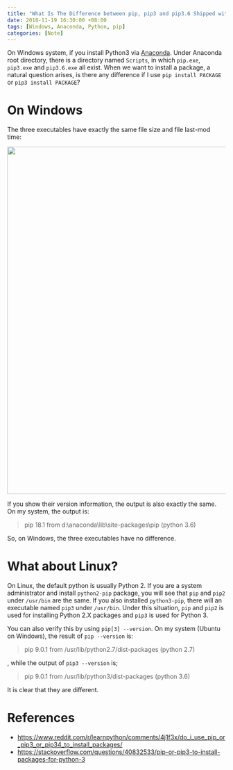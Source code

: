 ```yaml
---
title: "What Is The Difference between pip, pip3 and pip3.6 Shipped with Anaconda3?"
date: 2018-11-19 16:30:00 +08:00
tags: [Windows, Anaconda, Python, pip]
categories: [Note]
---
```


On Windows system, if you install Python3 via
[Anaconda](https://www.anaconda.com/download/#windows). Under Anaconda root directory,
there is a directory named `Scripts`, in which `pip.exe`, `pip3.exe` and
`pip3.6.exe` all exist. When we want to install a package, a natural question
arises, is there any difference if I use `pip install PACKAGE` or `pip3 install
PACKAGE`?

<!--more-->

# On Windows

The three executables have exactly the same file size and file last-mod time:

<p align="center">
<img src="https://blog-resource-1257868508.file.myqcloud.com/20200430135213.png" width="800">
</p>

If you show their version information, the output is also exactly the same. On
my system, the output is:

> pip 18.1 from d:\anaconda\lib\site-packages\pip (python 3.6)

So, on Windows, the three executables have no difference.

# What about Linux?

On Linux, the default python is usually Python 2. If you are a system
administrator and install `python2-pip` package, you will see that `pip` and
`pip2` under `/usr/bin` are the same. If you also installed `python3-pip`,
there will an executable named `pip3` under `/usr/bin`. Under this situation,
`pip` and `pip2` is used for installing Python 2.X packages and `pip3` is used
for Python 3.

You can also verify this by using `pip[3] --version`. On my system (Ubuntu on
Windows), the result of `pip --version` is:

> pip 9.0.1 from /usr/lib/python2.7/dist-packages (python 2.7)

, while the output of `pip3 --version` is;

> pip 9.0.1 from /usr/lib/python3/dist-packages (python 3.6)

It is clear that they are different.

# References

+ https://www.reddit.com/r/learnpython/comments/4j1f3x/do_i_use_pip_or_pip3_or_pip34_to_install_packages/
+ https://stackoverflow.com/questions/40832533/pip-or-pip3-to-install-packages-for-python-3
